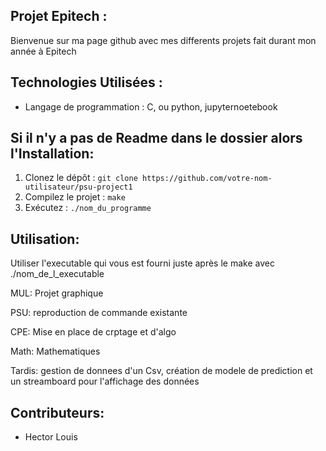 ## Projet Epitech :

Bienvenue sur ma page github avec mes differents projets fait durant mon année à Epitech

## Technologies Utilisées :
- Langage de programmation : C, ou python, jupyternoetebook

## Si il n'y a pas de Readme dans le dossier alors l'Installation:
1. Clonez le dépôt : `git clone https://github.com/votre-nom-utilisateur/psu-project1`
2. Compilez le projet : `make`
3. Exécutez : `./nom_du_programme`

## Utilisation:
Utiliser l'executable qui vous est fourni juste après le make avec ./nom_de_l_executable

MUL: Projet graphique

PSU: reproduction de commande existante

CPE: Mise en place de crptage et d'algo

Math: Mathematiques

Tardis: gestion de donnees d'un Csv, création de modele de prediction et un streamboard pour l'affichage des données

## Contributeurs:
- Hector Louis
